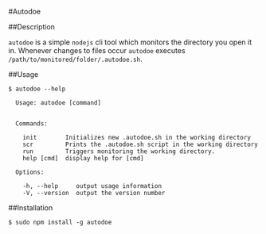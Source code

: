 #Autodoe

##Description

`autodoe` is a simple `nodejs` cli tool which monitors the directory you open it in. Whenever changes to files occur `autodoe` executes `/path/to/monitored/folder/.autodoe.sh`.

##Usage

```
$ autodoe --help

  Usage: autodoe [command]


  Commands:

    init        Initializes new .autodoe.sh in the working directory
    scr         Prints the .autodoe.sh script in the working directory
    run         Triggers monitoring the working directory.
    help [cmd]  display help for [cmd]

  Options:

    -h, --help     output usage information
    -V, --version  output the version number

```

##Installation

```
$ sudo npm install -g autodoe
```
